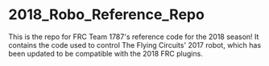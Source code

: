 # 2018_Robo_Reference_Repo
This is the repo for FRC Team 1787's reference code for the 2018 season! It contains the code used to control The Flying Circuits' 2017 robot, which has been updated to be compatible with the 2018 FRC plugins.
